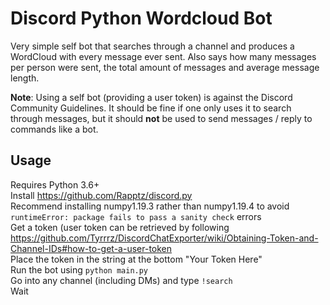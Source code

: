 # Discord Python Wordcloud Bot

Very simple self bot that searches through a channel and produces a WordCloud with every message ever sent. Also says how many messages per person were sent, the total amount of messages and average message length.  

**Note**: Using a self bot (providing a user token) is against the Discord Community Guidelines. It should be fine if one only uses it to search through messages, but it should **not** be used to send messages / reply to commands like a bot.

## Usage

Requires Python 3.6+  
Install https://github.com/Rapptz/discord.py  
Recommend installing numpy1.19.3 rather than numpy1.19.4 to avoid `runtimeError: package fails to pass a sanity check` errors  
Get a token (user token can be retrieved by following https://github.com/Tyrrrz/DiscordChatExporter/wiki/Obtaining-Token-and-Channel-IDs#how-to-get-a-user-token  
Place the token in the string at the bottom "Your Token Here"  
Run the bot using `python main.py`  
Go into any channel (including DMs) and type `!search`  
Wait
